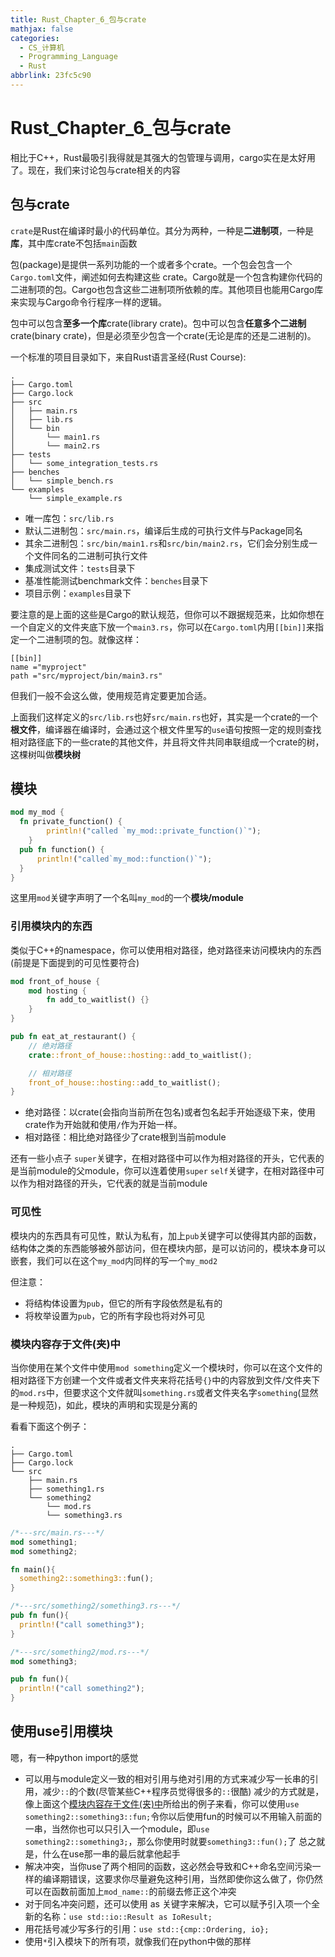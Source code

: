 ```yaml
---
title: Rust_Chapter_6_包与crate
mathjax: false
categories:
  - CS_计算机
  - Programming_Language
  - Rust
abbrlink: 23fc5c90
---
```



# Rust_Chapter_6_包与crate
相比于C++，Rust最吸引我得就是其强大的包管理与调用，cargo实在是太好用了。现在，我们来讨论包与crate相关的内容

<!--more-->

## 包与crate
`crate`是Rust在编译时最小的代码单位。其分为两种，一种是**二进制项**，一种是**库**，其中库crate不包括`main`函数

包(package)是提供一系列功能的一个或者多个crate。一个包会包含一个`Cargo.toml`文件，阐述如何去构建这些 crate。Cargo就是一个包含构建你代码的二进制项的包。Cargo也包含这些二进制项所依赖的库。其他项目也能用Cargo库来实现与Cargo命令行程序一样的逻辑。

包中可以包含**至多一个库**crate(library crate)。包中可以包含**任意多个二进制**crate(binary crate)，但是必须至少包含一个crate(无论是库的还是二进制的)。

一个标准的项目目录如下，来自Rust语言圣经(Rust Course):

```
.
├── Cargo.toml
├── Cargo.lock
├── src
│   ├── main.rs
│   ├── lib.rs
│   └── bin
│       └── main1.rs
│       └── main2.rs
├── tests
│   └── some_integration_tests.rs
├── benches
│   └── simple_bench.rs
└── examples
    └── simple_example.rs
```

- 唯一库包：`src/lib.rs`
- 默认二进制包：`src/main.rs`，编译后生成的可执行文件与Package同名
- 其余二进制包：`src/bin/main1.rs`和`src/bin/main2.rs`，它们会分别生成一个文件同名的二进制可执行文件
- 集成测试文件：`tests`目录下
- 基准性能测试benchmark文件：`benches`目录下
- 项目示例：`examples`目录下

要注意的是上面的这些是Cargo的默认规范，但你可以不跟据规范来，比如你想在一个自定义的文件夹底下放一个`main3.rs`，你可以在`Cargo.toml`内用`[[bin]]`来指定一个二进制项的包。就像这样：

```
[[bin]]
name ="myproject"
path ="src/myproject/bin/main3.rs"
```

但我们一般不会这么做，使用规范肯定要更加合适。

上面我们这样定义的`src/lib.rs`也好`src/main.rs`也好，其实是一个crate的一个**根文件**，编译器在编译时，会通过这个根文件里写的`use`语句按照一定的规则查找相对路径底下的一些crate的其他文件，并且将文件共同串联组成一个crate的树，这棵树叫做**模块树**

## 模块

```rust
mod my_mod {
  fn private_function() {
        println!("called `my_mod::private_function()`");
    }
  pub fn function() {
      println!("called`my_mod::function()`");
  }
}
```
这里用`mod`关键字声明了一个名叫`my_mod`的一个**模块/module**

### 引用模块内的东西
类似于C++的namespace，你可以使用相对路径，绝对路径来访问模块内的东西(前提是下面提到的可见性要符合)

```rust
mod front_of_house {
    mod hosting {
        fn add_to_waitlist() {}
    }
}

pub fn eat_at_restaurant() {
    // 绝对路径
    crate::front_of_house::hosting::add_to_waitlist();

    // 相对路径
    front_of_house::hosting::add_to_waitlist();
}
```

- 绝对路径：以crate(会指向当前所在包名)或者包名起手开始逐级下来，使用crate作为开始就和使用`/`作为开始一样。
- 相对路径：相比绝对路径少了crate根到当前module

还有一些小点子
`super`关键字，在相对路径中可以作为相对路径的开头，它代表的是当前module的父module，你可以连着使用`super`
`self`关键字，在相对路径中可以作为相对路径的开头，它代表的就是当前module

### 可见性
模块内的东西具有可见性，默认为私有，加上`pub`关键字可以使得其内部的函数，结构体之类的东西能够被外部访问，但在模块内部，是可以访问的，模块本身可以嵌套，我们可以在这个`my_mod`内同样的写一个`my_mod2`

但注意：
- 将结构体设置为`pub`，但它的所有字段依然是私有的
- 将枚举设置为`pub`，它的所有字段也将对外可见

### 模块内容存于文件(夹)中
当你使用在某个文件中使用`mod something`定义一个模块时，你可以在这个文件的相对路径下方创建一个文件或者文件夹来将花括号`{}`中的内容放到文件/文件夹下的`mod.rs`中，但要求这个文件就叫`something.rs`或者文件夹名字`something`(显然是一种规范)，如此，模块的声明和实现是分离的

看看下面这个例子：

```
.
├── Cargo.toml
├── Cargo.lock
└── src
    ├── main.rs
    ├── something1.rs
    └── something2
        └── mod.rs
        └── something3.rs
```

```rust
/*---src/main.rs---*/
mod something1;
mod something2;

fn main(){
  something2::something3::fun();
}
```

```rust
/*---src/something2/something3.rs---*/
pub fn fun(){
  println!("call something3");
}
```

```rust
/*---src/something2/mod.rs---*/
mod something3;

pub fn fun(){
  println!("call something2");
}
```

## 使用use引用模块
嗯，有一种python import的感觉

- 可以用与module定义一致的相对引用与绝对引用的方式来减少写一长串的引用，减少`::`的个数(尽管某些C++程序员觉得很多的`::`很酷)
  减少的方式就是，像上面这个[模块内容存于文件(夹)中](#模块内容存于文件(夹)中)所给出的例子来看，你可以使用`use something2::something3::fun;`令你以后使用fun的时候可以不用输入前面的一串，当然你也可以只引入一个module，即`use something2::something3;`，那么你使用时就要`something3::fun();`了
  总之就是，什么在use那一串的最后就拿他起手
- 解决冲突，当你use了两个相同的函数，这必然会导致和C++命名空间污染一样的编译期错误，这要求你尽量避免这种引用，当然即使你这么做了，你仍然可以在函数前面加上`mod_name::`的前缀去修正这个冲突
- 对于同名冲突问题，还可以使用 as 关键字来解决，它可以赋予引入项一个全新的名称：`use std::io::Result as IoResult;`
- 用花括号减少写多行的引用：`use std::{cmp::Ordering, io};`
- 使用`*`引入模块下的所有项，就像我们在python中做的那样